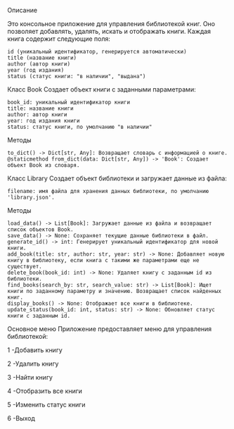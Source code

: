 Описание

Это консольное приложение для управления библиотекой книг. Оно позволяет добавлять, удалять, искать и отображать книги. Каждая книга содержит следующие поля:

    id (уникальный идентификатор, генерируется автоматически)
    title (название книги)
    author (автор книги)
    year (год издания)
    status (статус книги: "в наличии", "выдана")

Класс Book
Создает объект книги с заданными параметрами:

    book_id: уникальный идентификатор книги
    title: название книги
    author: автор книги
    year: год издания книги
    status: статус книги, по умолчанию "в наличии"

Методы

    to_dict() -> Dict[str, Any]: Возвращает словарь с информацией о книге.
    @staticmethod from_dict(data: Dict[str, Any]) -> 'Book': Создает объект Book из словаря.

Класс Library
Создает объект библиотеки и загружает данные из файла:

    filename: имя файла для хранения данных библиотеки, по умолчанию 'library.json'.

Методы

    load_data() -> List[Book]: Загружает данные из файла и возвращает список объектов Book.
    save_data() -> None: Сохраняет текущие данные библиотеки в файл.
    generate_id() -> int: Генерирует уникальный идентификатор для новой книги.
    add_book(title: str, author: str, year: str) -> None: Добавляет новую книгу в библиотеку, если книга с такими же параметрами еще не существует.
    delete_book(book_id: int) -> None: Удаляет книгу с заданным id из библиотеки.
    find_books(search_by: str, search_value: str) -> List[Book]: Ищет книги по заданному параметру и значению. Возвращает список найденных книг.
    display_books() -> None: Отображает все книги в библиотеке.
    update_status(book_id: int, status: str) -> None: Обновляет статус книги с заданным id.

Основное меню
Приложение предоставляет меню для управления библиотекой:


1 -Добавить книгу

2 -Удалить книгу

3 -Найти книгу

4 -Отобразить все книги

5 -Изменить статус книги

6 -Выход